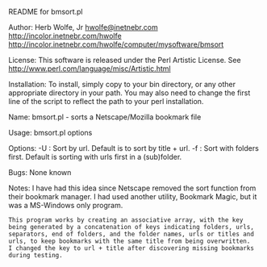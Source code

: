 README for bmsort.pl

Author:
	Herb Wolfe, Jr
	hwolfe@inetnebr.com
	http://incolor.inetnebr.com/hwolfe
	http://incolor.inetnebr.com/hwolfe/computer/mysoftware/bmsort

License:
	This software is released under the Perl Artistic License.
	See http://www.perl.com/language/misc/Artistic.html

Installation:
	To install, simply copy to your bin directory, or any other
	appropriate directory in your path. You may also need to change
	the first line of the script to reflect the path to your perl
	installation.

Name:
	bmsort.pl - sorts a Netscape/Mozilla bookmark file

Usage:
	bmsort.pl options

Options:
	-U : Sort by url. Default is to sort by title + url.
	-f : Sort with folders first. Default is sorting with urls first
	in a (sub)folder.

Bugs:
	None known

Notes:
	I have had this idea since Netscape removed the sort function from
	their bookmark manager. I had used another utility, Bookmark Magic,
	but it was a MS-Windows only program.

	This program works by creating an associative array, with the key
	being generated by a concatenation of keys indicating folders, urls,
	separators, end of folders, and the folder names, urls or titles and
	urls, to keep bookmarks with the same title from being overwritten.
	I changed the key to url + title after discovering missing bookmarks
	during testing.

